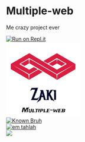 # Multiple-web
Me crazy project ever

[![Run on Repl.it](https://repl.it/badge/github/muhammadzaki693/Multiple-web)](https://repl.it/github/muhammadzaki693/Multiple-web)<br>
[![click me](logo.png)](https://multiple-web.muhammadzakirha.repl.co)<br>
[![Known Bruh](https://snyk.io/test/github/muhammadzaki693/Multiple-web/badge.svg?targetFile=node_modules/eruda/package.json)](https://snyk.io/test/github/muhammadzaki693/Multiple-web?targetFile=node_modules/eruda/package.json)
<br>
[![em tahlah](https://img.shields.io/badge/subcribe-to%20my%20youtube-brightgreen)](https://m.youtube.com/channel/UCPjmLn2dmWvdLEqBg6HvXOQ)
<br>
[![](https://img.shields.io/website?down_color=lightgray&down_message=offline&up_color=lightgreen&up_message=online&url=https%3A%2F%2Fmultiple-web--muhammadzakirha.repl.co)](https://img.shields.io/website?down_color=lightgray&down_message=offline&up_color=lightgreen&up_message=online&url=https%3A%2F%2Fmultiple-web--muhammadzakirha.repl.co)
